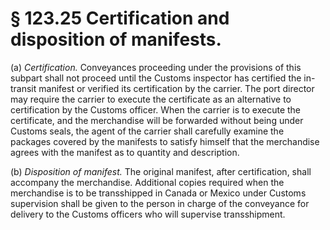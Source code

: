 # § 123.25   Certification and disposition of manifests.

(a) *Certification.* Conveyances proceeding under the provisions of this subpart shall not proceed until the Customs inspector has certified the in-transit manifest or verified its certification by the carrier. The port director may require the carrier to execute the certificate as an alternative to certification by the Customs officer. When the carrier is to execute the certificate, and the merchandise will be forwarded without being under Customs seals, the agent of the carrier shall carefully examine the packages covered by the manifests to satisfy himself that the merchandise agrees with the manifest as to quantity and description.


(b) *Disposition of manifest.* The original manifest, after certification, shall accompany the merchandise. Additional copies required when the merchandise is to be transshipped in Canada or Mexico under Customs supervision shall be given to the person in charge of the conveyance for delivery to the Customs officers who will supervise transshipment.





